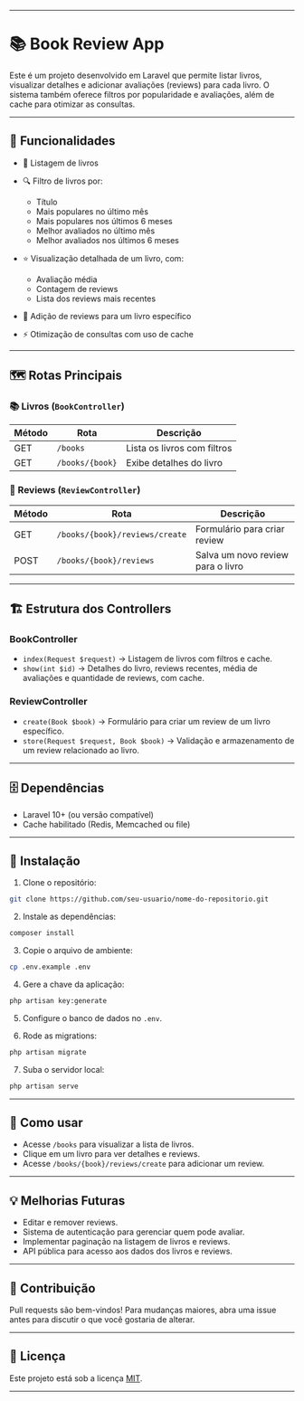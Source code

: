 
---

# 📚 Book Review App

Este é um projeto desenvolvido em Laravel que permite listar livros, visualizar detalhes e adicionar avaliações (reviews) para cada livro. O sistema também oferece filtros por popularidade e avaliações, além de cache para otimizar as consultas.

---

## 🚀 Funcionalidades

* 📖 Listagem de livros
* 🔍 Filtro de livros por:

  * Título
  * Mais populares no último mês
  * Mais populares nos últimos 6 meses
  * Melhor avaliados no último mês
  * Melhor avaliados nos últimos 6 meses
* ⭐ Visualização detalhada de um livro, com:

  * Avaliação média
  * Contagem de reviews
  * Lista dos reviews mais recentes
* 📝 Adição de reviews para um livro específico
* ⚡ Otimização de consultas com uso de cache

---

## 🗺️ Rotas Principais

### 📚 Livros (`BookController`)

| Método | Rota            | Descrição                   |
| ------ | --------------- | --------------------------- |
| GET    | `/books`        | Lista os livros com filtros |
| GET    | `/books/{book}` | Exibe detalhes do livro     |

### 📝 Reviews (`ReviewController`)

| Método | Rota                           | Descrição                         |
| ------ | ------------------------------ | --------------------------------- |
| GET    | `/books/{book}/reviews/create` | Formulário para criar review      |
| POST   | `/books/{book}/reviews`        | Salva um novo review para o livro |

---

## 🏗️ Estrutura dos Controllers

### BookController

* `index(Request $request)` → Listagem de livros com filtros e cache.
* `show(int $id)` → Detalhes do livro, reviews recentes, média de avaliações e quantidade de reviews, com cache.

### ReviewController

* `create(Book $book)` → Formulário para criar um review de um livro específico.
* `store(Request $request, Book $book)` → Validação e armazenamento de um review relacionado ao livro.

---

## 🗄️ Dependências

* Laravel 10+ (ou versão compatível)
* Cache habilitado (Redis, Memcached ou file)

---

## 🔧 Instalação

1. Clone o repositório:

```bash
git clone https://github.com/seu-usuario/nome-do-repositorio.git
```

2. Instale as dependências:

```bash
composer install
```

3. Copie o arquivo de ambiente:

```bash
cp .env.example .env
```

4. Gere a chave da aplicação:

```bash
php artisan key:generate
```

5. Configure o banco de dados no `.env`.

6. Rode as migrations:

```bash
php artisan migrate
```

7. Suba o servidor local:

```bash
php artisan serve
```

---

## 🚦 Como usar

* Acesse `/books` para visualizar a lista de livros.
* Clique em um livro para ver detalhes e reviews.
* Acesse `/books/{book}/reviews/create` para adicionar um review.

---

## 💡 Melhorias Futuras

* Editar e remover reviews.
* Sistema de autenticação para gerenciar quem pode avaliar.
* Implementar paginação na listagem de livros e reviews.
* API pública para acesso aos dados dos livros e reviews.

---

## 🤝 Contribuição

Pull requests são bem-vindos! Para mudanças maiores, abra uma issue antes para discutir o que você gostaria de alterar.

---

## 📄 Licença

Este projeto está sob a licença [MIT](LICENSE).

---
